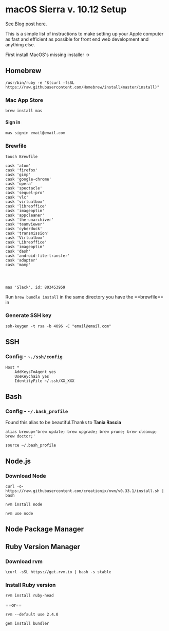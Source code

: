 # macOS Sierra v. 10.12 Setup

[See Blog post here.](http://johnawotwi.me/setupmacos/)

This is a simple list of instructions to make setting up your Apple computer as fast and efficient as possible for front end web development and anything else.

First install MacOS's missing installer ->
## Homebrew

```shell
/usr/bin/ruby -e "$(curl -fsSL https://raw.githubusercontent.com/Homebrew/install/master/install)"
```

### Mac App Store

```shell
brew install mas
```

#### Sign in

```shell
mas signin email@email.com
```

### Brewfile

```shell
touch Brewfile
```

```shell
cask 'atom'
cask 'firefox'
cask 'gimp'
cask 'google-chrome'
cask 'opera'
cask 'spectacle'
cask 'sequel-pro'
cask 'vlc'
cask 'virtualbox'
cask 'libreoffice'
cask 'imageoptim'
cask 'appcleaner'
cask 'the-unarchiver'
cask 'teamviewer'
cask 'cyberduck'
cask 'transmission'
cask 'Virtualbox'
cask 'Libreoffice'
cask 'imageoptim'
cask 'dash'
cask 'android-file-transfer'
cask 'adapter'
cask 'mamp'




mas 'Slack', id: 803453959

```
Run ```brew bundle install``` in the same directory you have the ==brewfile== in


### Generate SSH key

```shell
ssh-keygen -t rsa -b 4096 -C "email@email.com"
```

## SSH

### Config - `~./ssh/config`

```shell
Host *
    AddKeysToAgent yes
    UseKeychain yes
    IdentityFile ~/.ssh/XX_XXX
```

## Bash

### Config - `~/.bash_profile`

Found this alias to be beautiful.Thanks to **Tania Rascia**

```shell
alias brewup='brew update; brew upgrade; brew prune; brew cleanup; brew doctor;'
```

```shell
source ~/.bash_profile
```


## Node.js

### Download Node

```shell
curl -o- https://raw.githubusercontent.com/creationix/nvm/v0.33.1/install.sh | bash
```

```shell
nvm install node
```

```shell
nvm use node
```

## Node Package Manager



## Ruby Version Manager

### Download rvm

```shell
\curl -sSL https://get.rvm.io | bash -s stable
```

### Install Ruby version

```shell
rvm install ruby-head
```
==or==

```shell
rvm --default use 2.4.0
```

```shell
gem install bundler
```
